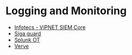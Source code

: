 # Logging and Monitoring

* [Infotecs - ViPNET SIEM Core](https://infotecs.us/solution/vipnet-industrial-security.html)
* [Siga guard](https://sigasec.com/guard/)
* [Splunk OT](https://www.splunk.com/en_us/iot/ics-ot-industrial-security.html)
* [Verve](https://verveindustrial.com/verve-security-center/ot-ics-siem/)
